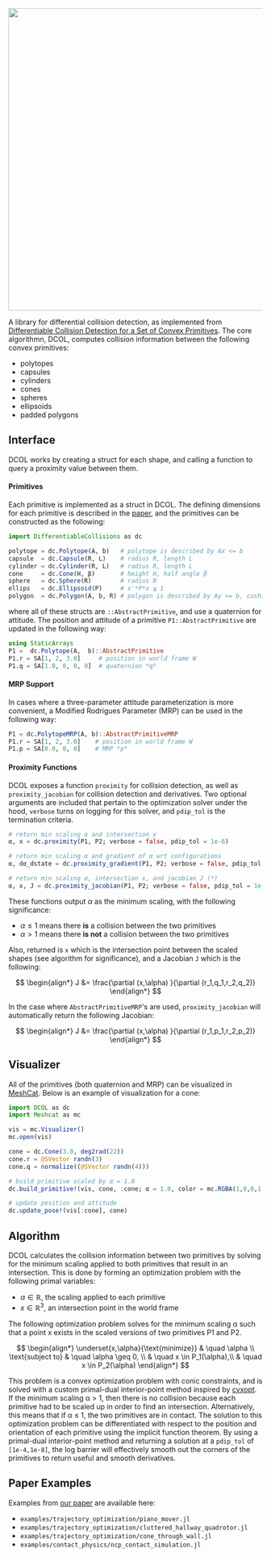 <p align="center">
  <img width="600" src="https://github.com/kevin-tracy/DCOL.jl/blob/master/extras/images/DCOL_logo.png">
</p>


A library for differential collision detection, as implemented from [Differentiable Collision Detection for a Set of Convex Primitives](https://arxiv.org/abs/2207.00669). The core algorithmn, DCOL, computes collision information between the following convex primitives:
- polytopes
- capsules
- cylinders
- cones
- spheres
- ellipsoids
- padded polygons


## Interface
DCOL works by creating a struct for each shape, and calling a function to query a proximity value between them.
#### Primitives
Each primitive is implemented as a struct in DCOL. The defining dimensions for each primitive is described in the [paper](https://arxiv.org/abs/2207.00669), and the primitives can be constructed as the following:
```julia
import DifferentiableCollisions as dc

polytope = dc.Polytope(A, b)   # polytope is described by Ax <= b
capsule  = dc.Capsule(R, L)    # radius R, length L
cylinder = dc.Cylinder(R, L)   # radius R, length L
cone     = dc.Cone(H, β)       # height H, half angle β
sphere   = dc.Sphere(R)        # radius R
ellips   = dc.Ellipsoid(P)     # x'*P*x ≦ 1
polygon  = dc.Polygon(A, b, R) # polygon is described by Ay <= b, cushion radius R
```
where all of these structs are ```::AbstractPrimitive```, and use a quaternion for attitude. The position and attitude of a primitive `P1::AbstractPrimitive` are updated in the following way:
```julia
using StaticArrays
P1 =  dc.Polytope(A,  b)::AbstractPrimitive
P1.r = SA[1, 2, 3.0]     # position in world frame W
P1.q = SA[1.0, 0, 0, 0]  # quaternion ᵂqᴮ
```
#### MRP Support
In cases where a three-parameter attitude parameterization is more convenient, a Modified Rodrigues Parameter (MRP) can be used in the following way:
```julia
P1 = dc.PolytopeMRP(A, b)::AbstractPrimitiveMRP
P1.r = SA[1, 2, 3.0]    # position in world frame W
P1.p = SA[0.0, 0, 0]    # MRP ᵂpᴮ
```
#### Proximity Functions
DCOL exposes a function `proximity` for collision detection, as well as `proximity_jacobian` for collision detection and derivatives. Two optional arguments are included that pertain to the optimization solver under the hood,  `verbose` turns on logging for this solver, and `pdip_tol` is the termination criteria.
```julia
# return min scaling α and intersection x
α, x = dc.proximity(P1, P2; verbose = false, pdip_tol = 1e-6)

# return min scaling α and gradient of α wrt configurations 
α, dα_dstate = dc.proximity_gradient(P1, P2; verbose = false, pdip_tol = 1e-6)

# return min scaling α, intersection x, and jacobian J (*)
α, x, J = dc.proximity_jacobian(P1, P2; verbose = false, pdip_tol = 1e-6)
```
These functions output $\alpha$ as the minimum scaling, with the following significance:
- $\alpha \leq 1$ means there **is** a collision between the two primitives
- $\alpha >1$ means there **is not** a collision between the two primitives

Also, returned is `x` which is the intersection point between the scaled shapes (see algorithm for significance), and a Jacobian `J` which is the following:

$$
\begin{align*}
J &= \frac{\partial (x,\alpha) }{\partial (r_1,q_1,r_2,q_2)}
\end{align*}
$$

In the case where `AbstractPrimitiveMRP`'s are used, `proximity_jacobian` will automatically return the following Jacobian:

$$
\begin{align*}
J &= \frac{\partial (x,\alpha) }{\partial (r_1,p_1,r_2,p_2)}
\end{align*}
$$

## Visualizer
All of the primitives (both quaternion and MRP) can be visualized in [MeshCat](https://github.com/rdeits/MeshCat.jl). Below is an example of visualization for a cone:

```julia
import DCOL as dc
import Meshcat as mc

vis = mc.Visualizer()
mc.open(vis)

cone = dc.Cone(3.0, deg2rad(22))
cone.r = @SVector randn(3)
cone.q = normalize((@SVector randn(4)))

# build primitive scaled by α = 1.0
dc.build_primitive!(vis, cone, :cone; α = 1.0, color = mc.RGBA(1,0,0,1.0))

# update position and attitude
dc.update_pose!(vis[:cone], cone)
```

## Algorithm
DCOL calculates the collision information between two primitives by solving for the minimum scaling applied to both primitives that result in an intersection. This is done by forming an optimization problem with the following primal variables:

- $\alpha \in \mathbb{R}$, the scaling applied to each primitive
- $x \in \mathbb{R}^3$, an intersection point in the world frame

The following optimization problem solves for the minimum scaling α such that a point x exists in the scaled versions of two primitives P1 and P2.

$$
\begin{align*}
\underset{x,\alpha}{\text{minimize}} & \quad \alpha \\
\text{subject to} & \quad  \alpha \geq 0, \\
                  & \quad  x \in P_1(\alpha),\\
                  & \quad  x \in P_2(\alpha)
\end{align*}
$$

This problem is a convex optimization problem with conic constraints, and is solved with a custom primal-dual interior-point method inspired by [cvxopt](http://www.seas.ucla.edu/~vandenbe/publications/coneprog.pdf). If the minimum scaling α > 1, then there is no collision because each primitive had to be scaled up in order to find an intersection. Alternatively, this means that if α ≤ 1, the two primitives are in contact. The solution to this optimization problem can be differentiated with respect to the position and orientation of each primitive using the implicit function theorem. By using a primal-dual interior-point method and returning a solution at a `pdip_tol` of `[1e-4,1e-8]`, the log barrier will effectively smooth out the corners of the primitives to return useful and smooth derivatives.  

## Paper Examples

Examples from [our paper](https://arxiv.org/abs/2207.00669) are available here:

- `examples/trajectory_optimization/piano_mover.jl`
- `examples/trajectory_optimization/cluttered_hallway_quadrotor.jl`
- `examples/trajectory_optimization/cone_through_wall.jl`
- `examples/contact_physics/ncp_contact_simulation.jl`
